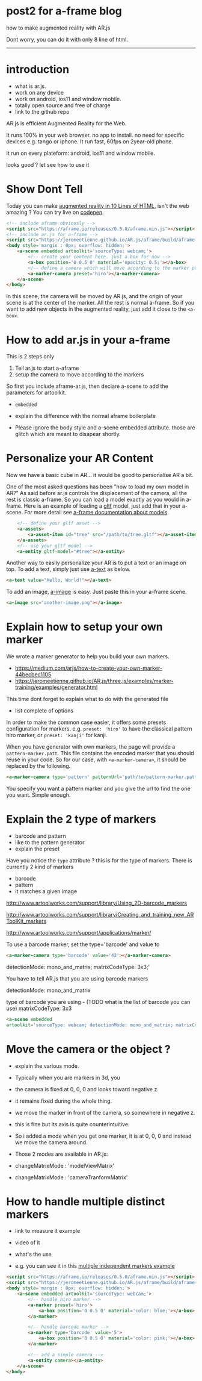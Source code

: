 # post2 for a-frame blog
how to make augmented reality with AR.js

Dont worry, you can do it with only 8 line of html.

---

# introduction
- what is ar.js.
- work on any device
- work on android, ios11 and window mobile.
- totally open source and free of charge
- link to the github repo

AR.js is efficient Augmented Reality for the Web.

It runs 100% in your web browser.
no app to install.
no need for specific devices e.g. tango or iphone.
It run fast, 60fps on 2year-old phone.

It run on every plateform: android, ios11 and window mobile.

looks good ? let see how to use it 

# Show Dont Tell 
Today you can make
[augmented reality in 10 Lines of HTML](https://medium.com/arjs/augmented-reality-in-10-lines-of-html-4e193ea9fdbf), isn't the web amazing ?
You can try live on [codepen](https://codepen.io/jeromeetienne/pen/mRqqzb).


```html
<!-- include aframe obviously -->
<script src="https://aframe.io/releases/0.5.0/aframe.min.js"></script>
<!-- include ar.js for a-frame -->
<script src="https://jeromeetienne.github.io/AR.js/aframe/build/aframe-ar.js"></script>
<body style='margin : 0px; overflow: hidden;'>
	<a-scene embedded artoolkit='sourceType: webcam;'>
		<!-- create your content here. just a box for now -->
		<a-box position='0 0.5 0' material='opacity: 0.5;'></a-box>
		<!-- define a camera which will move according to the marker position -->
		<a-marker-camera preset='hiro'></a-marker-camera>
	</a-scene>
</body>
```

In this scene, the camera will be moved by AR.js, and the origin of your scene 
is at the center of the marker. All the rest is normal a-frame. 
So if you want to add new objects in the augmented reality, just add it 
close to the ```<a-box>```.


# How to add ar.js in your a-frame 
This is 2 steps only

1. Tell ar.js to start a-aframe
2. setup the camera to move according to the markers

So first you include aframe-ar.js, then declare a-scene to 
add the parameters for artoolkit.

- ```embedded```


- explain the difference with the normal aframe boilerplate

- Please ignore the body style and a-scene embedded attribute. 
those are glitch which are meant to disapear shortly. 

# Personalize your AR Content
Now we have a basic cube in AR...
it would be good to personalise AR a bit. 

One of the most asked questions has been "how to load my own model in AR?"
As said before ar.js controls the displacement of the camera, all the rest
is classic a-frame. So you can load a model exactly as you would in 
a-frame. 
Here is an example of loading a [gltf](https://www.khronos.org/gltf) model, just add that in your a-scene.
For more detail see [a-frame documentation about models](https://aframe.io/docs/0.5.0/introduction/models.html#sidebar).

```html
	<!-- define your gltf asset -->
	<a-assets>
		<a-asset-item id="tree" src="/path/to/tree.gltf"></a-asset-item>
	</a-assets>
	<!-- use your gltf model -->
	<a-entity gltf-model="#tree"></a-entity>
```

Another way to easily personalize your AR is to put a text or an image on top.
To add a text, simply just use [a-text](https://aframe.io/docs/0.5.0/primitives/a-text.html) as below.

```html
<a-text value="Hello, World!"></a-text>
```

To add an image, [a-image](https://aframe.io/docs/0.5.0/primitives/a-image.html) is easy. Just paste this in your a-frame scene.

```html
<a-image src="another-image.png"></a-image>
```

# Explain how to setup your own marker
We wrote a marker generator to help you build your own markers.
- https://medium.com/arjs/how-to-create-your-own-marker-44becbec1105
- https://jeromeetienne.github.io/AR.js/three.js/examples/marker-training/examples/generator.html

This time dont forget to explain what to do with the generated file

- list complete of options

In order to make the common case easier, it offers some presets configuration for markers.
e.g. ```preset: 'hiro'``` to have the classical pattern hiro marker, or ```preset: 'kanji'```
for kanji.

When you have generator with own markers, the page will provide a ```pattern-marker.patt```.
This file contains the encoded marker that you should reuse in your code.
So for our case, with ```<a-marker-camera>```, it should be replaced by the following.

```html
<a-marker-camera type='pattern' patternUrl='path/to/pattern-marker.patt'></a-marker-camera>
```

You specify you want a pattern marker and you give the url to find the one you want.
Simple enough.


# Explain the 2 type of markers
- barcode and pattern
- like to the pattern generator
- explain the preset

Have you notice the ```type``` attribute ? this is for the type of markers. There is currently 
2 kind of markers
- barcode
- pattern
- it matches a given image


http://www.artoolworks.com/support/library/Using_2D-barcode_markers

http://www.artoolworks.com/support/library/Creating_and_training_new_ARToolKit_markers

http://www.artoolworks.com/support/applications/marker/

To use a barcode marker, set the type='barcode' and value to

```html
<a-marker-camera type='barcode' value='42'></a-marker-camera>
```

detectionMode: mono_and_matrix; matrixCodeType: 3x3;'

You have to tell AR.js that you are using barcode markers

detectionMode: mono_and_matrix

type of barcode you are using - (TODO what is the list of barcode you can use)
matrixCodeType: 3x3

```html
<a-scene embedded 
artoolkit='sourceType: webcam; detectionMode: mono_and_matrix; matrixCodeType: 3x3;'>
```


# Move the camera or the object ?
- explain the various mode.
- Typically when you are markers in 3d, you 
- the camera is fixed at 0, 0, 0 and looks toward negative z.
- it remains fixed during the whole thing.
- we move the marker in front of the camera, so somewhere in negative z.
- this is fine but its axis is quite counterintuitive.
- So i added a mode when you get one marker, it is at 0, 0, 0 and instead
we move the camera around.

- Those 2 modes are available in AR.js:
- changeMatrixMode : 'modelViewMatrix'
- changeMatrixMode : 'cameraTranformMatrix'

# How to handle multiple distinct markers
- link to measure it example
- video of it
- what's the use

- e.g. you can see it in this [multiple independent markers example](https://github.com/jeromeetienne/ar.js/aframe/examples/multiple-independent-markers.html)

```html
<script src="https://aframe.io/releases/0.5.0/aframe.min.js"></script>
<script src="https://jeromeetienne.github.io/AR.js/aframe/build/aframe-ar.js"></script>
<body style='margin : 0px; overflow: hidden;'>
	<a-scene embedded artoolkit='sourceType: webcam;'>
		<!-- handle hiro marker -->
		<a-marker preset='hiro'>
			<a-box position='0 0.5 0' material='color: blue;'></a-box>
		</a-marker>

		<!-- handle barcode marker -->
		<a-marker type='barcode' value='5'>
			<a-box position='0 0.5 0' material='color: pink;'></a-box>
		</a-marker>

		<!-- add a simple camera -->
		<a-entity camera></a-entity>
	</a-scene>
</body>
```
		
